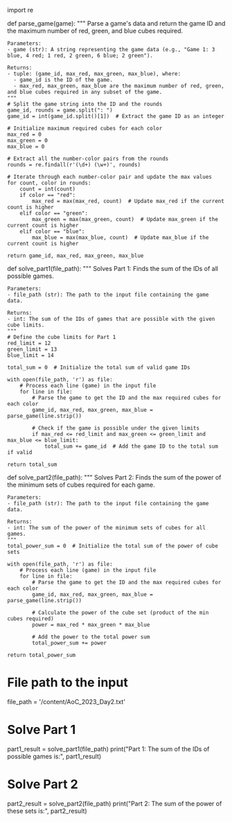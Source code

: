 import re

def parse_game(game):
    """
    Parse a game's data and return the game ID and the maximum number of red, green, and blue cubes required.

    Parameters:
    - game (str): A string representing the game data (e.g., "Game 1: 3 blue, 4 red; 1 red, 2 green, 6 blue; 2 green").

    Returns:
    - tuple: (game_id, max_red, max_green, max_blue), where:
      - game_id is the ID of the game.
      - max_red, max_green, max_blue are the maximum number of red, green, and blue cubes required in any subset of the game.
    """
    # Split the game string into the ID and the rounds
    game_id, rounds = game.split(": ")
    game_id = int(game_id.split()[1])  # Extract the game ID as an integer

    # Initialize maximum required cubes for each color
    max_red = 0
    max_green = 0
    max_blue = 0

    # Extract all the number-color pairs from the rounds
    rounds = re.findall(r'(\d+) (\w+)', rounds)

    # Iterate through each number-color pair and update the max values
    for count, color in rounds:
        count = int(count)
        if color == "red":
            max_red = max(max_red, count)  # Update max_red if the current count is higher
        elif color == "green":
            max_green = max(max_green, count)  # Update max_green if the current count is higher
        elif color == "blue":
            max_blue = max(max_blue, count)  # Update max_blue if the current count is higher

    return game_id, max_red, max_green, max_blue

def solve_part1(file_path):
    """
    Solves Part 1: Finds the sum of the IDs of all possible games.

    Parameters:
    - file_path (str): The path to the input file containing the game data.

    Returns:
    - int: The sum of the IDs of games that are possible with the given cube limits.
    """
    # Define the cube limits for Part 1
    red_limit = 12
    green_limit = 13
    blue_limit = 14

    total_sum = 0  # Initialize the total sum of valid game IDs

    with open(file_path, 'r') as file:
        # Process each line (game) in the input file
        for line in file:
            # Parse the game to get the ID and the max required cubes for each color
            game_id, max_red, max_green, max_blue = parse_game(line.strip())

            # Check if the game is possible under the given limits
            if max_red <= red_limit and max_green <= green_limit and max_blue <= blue_limit:
                total_sum += game_id  # Add the game ID to the total sum if valid

    return total_sum

def solve_part2(file_path):
    """
    Solves Part 2: Finds the sum of the power of the minimum sets of cubes required for each game.

    Parameters:
    - file_path (str): The path to the input file containing the game data.

    Returns:
    - int: The sum of the power of the minimum sets of cubes for all games.
    """
    total_power_sum = 0  # Initialize the total sum of the power of cube sets

    with open(file_path, 'r') as file:
        # Process each line (game) in the input file
        for line in file:
            # Parse the game to get the ID and the max required cubes for each color
            game_id, max_red, max_green, max_blue = parse_game(line.strip())

            # Calculate the power of the cube set (product of the min cubes required)
            power = max_red * max_green * max_blue

            # Add the power to the total power sum
            total_power_sum += power

    return total_power_sum

# File path to the input
file_path = '/content/AoC_2023_Day2.txt'

# Solve Part 1
part1_result = solve_part1(file_path)
print("Part 1: The sum of the IDs of possible games is:", part1_result)

# Solve Part 2
part2_result = solve_part2(file_path)
print("Part 2: The sum of the power of these sets is:", part2_result)

